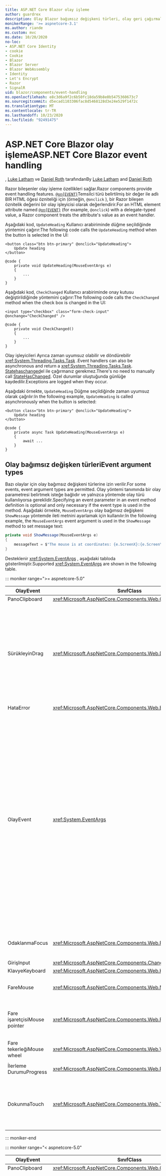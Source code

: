 ```yaml
---
title: ASP.NET Core Blazor olay işleme
author: guardrex
description: Olay Blazor bağımsız değişkeni türleri, olay geri çağırmaları ve varsayılan tarayıcı olaylarını yönetmek dahil olmak üzere olay işleme özellikleri hakkında bilgi edinin.
monikerRange: '>= aspnetcore-3.1'
ms.author: riande
ms.custom: mvc
ms.date: 10/20/2020
no-loc:
- ASP.NET Core Identity
- cookie
- Cookie
- Blazor
- Blazor Server
- Blazor WebAssembly
- Identity
- Let's Encrypt
- Razor
- SignalR
uid: blazor/components/event-handling
ms.openlocfilehash: e8c3d6a9f2c6b50fc18da59b8e0b5475360673c7
ms.sourcegitcommit: d5ecad1103306fac8d5468128d3e24e529f1472c
ms.translationtype: MT
ms.contentlocale: tr-TR
ms.lasthandoff: 10/23/2020
ms.locfileid: "92491475"
---
```

# <a name="aspnet-core-no-locblazor-event-handling"></a><span data-ttu-id="e6be4-103">ASP.NET Core Blazor olay işleme</span><span class="sxs-lookup"><span data-stu-id="e6be4-103">ASP.NET Core Blazor event handling</span></span>

<span data-ttu-id="e6be4-104">, [Luke Latham](https://github.com/guardrex) ve [Daniel Roth](https://github.com/danroth27) tarafından</span><span class="sxs-lookup"><span data-stu-id="e6be4-104">By [Luke Latham](https://github.com/guardrex) and [Daniel Roth](https://github.com/danroth27)</span></span>

<span data-ttu-id="e6be4-105">Razor bileşenler olay işleme özellikleri sağlar.</span><span class="sxs-lookup"><span data-stu-id="e6be4-105">Razor components provide event handling features.</span></span> <span data-ttu-id="e6be4-106">[`@on{EVENT}`](xref:mvc/views/razor#onevent)Temsilci türü belirtilmiş bir değer ile adlı BIR HTML öğesi özniteliği için (örneğin, `@onclick` ), bir Razor bileşen öznitelik değerini bir olay işleyicisi olarak değerlendirir.</span><span class="sxs-lookup"><span data-stu-id="e6be4-106">For an HTML element attribute named [`@on{EVENT}`](xref:mvc/views/razor#onevent) (for example, `@onclick`) with a delegate-typed value, a Razor component treats the attribute's value as an event handler.</span></span>

<span data-ttu-id="e6be4-107">Aşağıdaki kod, `UpdateHeading` Kullanıcı arabiriminde düğme seçildiğinde yöntemini çağırır:</span><span class="sxs-lookup"><span data-stu-id="e6be4-107">The following code calls the `UpdateHeading` method when the button is selected in the UI:</span></span>

```razor
<button class="btn btn-primary" @onclick="UpdateHeading">
    Update heading
</button>

@code {
    private void UpdateHeading(MouseEventArgs e)
    {
        ...
    }
}
```

<span data-ttu-id="e6be4-108">Aşağıdaki kod, `CheckChanged` Kullanıcı arabiriminde onay kutusu değiştirildiğinde yöntemini çağırır:</span><span class="sxs-lookup"><span data-stu-id="e6be4-108">The following code calls the `CheckChanged` method when the check box is changed in the UI:</span></span>

```razor
<input type="checkbox" class="form-check-input" @onchange="CheckChanged" />

@code {
    private void CheckChanged()
    {
        ...
    }
}
```

<span data-ttu-id="e6be4-109">Olay işleyicileri Ayrıca zaman uyumsuz olabilir ve döndürebilir <xref:System.Threading.Tasks.Task> .</span><span class="sxs-lookup"><span data-stu-id="e6be4-109">Event handlers can also be asynchronous and return a <xref:System.Threading.Tasks.Task>.</span></span> <span data-ttu-id="e6be4-110">[Statehaschanged](xref:blazor/components/lifecycle#state-changes)el ile çağırmanız gerekmez.</span><span class="sxs-lookup"><span data-stu-id="e6be4-110">There's no need to manually call [StateHasChanged](xref:blazor/components/lifecycle#state-changes).</span></span> <span data-ttu-id="e6be4-111">Özel durumlar oluştuğunda günlüğe kaydedilir.</span><span class="sxs-lookup"><span data-stu-id="e6be4-111">Exceptions are logged when they occur.</span></span>

<span data-ttu-id="e6be4-112">Aşağıdaki örnekte, `UpdateHeading` Düğme seçildiğinde zaman uyumsuz olarak çağrılır:</span><span class="sxs-lookup"><span data-stu-id="e6be4-112">In the following example, `UpdateHeading` is called asynchronously when the button is selected:</span></span>

```razor
<button class="btn btn-primary" @onclick="UpdateHeading">
    Update heading
</button>

@code {
    private async Task UpdateHeading(MouseEventArgs e)
    {
        await ...
    }
}
```

## <a name="event-argument-types"></a><span data-ttu-id="e6be4-113">Olay bağımsız değişken türleri</span><span class="sxs-lookup"><span data-stu-id="e6be4-113">Event argument types</span></span>

<span data-ttu-id="e6be4-114">Bazı olaylar için olay bağımsız değişkeni türlerine izin verilir.</span><span class="sxs-lookup"><span data-stu-id="e6be4-114">For some events, event argument types are permitted.</span></span> <span data-ttu-id="e6be4-115">Olay yöntemi tanımında bir olay parametresi belirtmek isteğe bağlıdır ve yalnızca yöntemde olay türü kullanılıyorsa gereklidir.</span><span class="sxs-lookup"><span data-stu-id="e6be4-115">Specifying an event parameter in an event method definition is optional and only necessary if the event type is used in the method.</span></span> <span data-ttu-id="e6be4-116">Aşağıdaki örnekte, `MouseEventArgs` olay bağımsız değişkeni `ShowMessage` yöntemde ileti metnini ayarlamak için kullanılır:</span><span class="sxs-lookup"><span data-stu-id="e6be4-116">In the following example, the `MouseEventArgs` event argument is used in the `ShowMessage` method to set message text:</span></span>

```csharp
private void ShowMessage(MouseEventArgs e)
{
    messageText = $"The mouse is at coordinates: {e.ScreenX}:{e.ScreenY}";
}
```

<span data-ttu-id="e6be4-117">Desteklenir <xref:System.EventArgs> , aşağıdaki tabloda gösterilmiştir.</span><span class="sxs-lookup"><span data-stu-id="e6be4-117">Supported <xref:System.EventArgs> are shown in the following table.</span></span>

::: moniker range=">= aspnetcore-5.0"

| <span data-ttu-id="e6be4-118">Olay</span><span class="sxs-lookup"><span data-stu-id="e6be4-118">Event</span></span>            | <span data-ttu-id="e6be4-119">Sınıf</span><span class="sxs-lookup"><span data-stu-id="e6be4-119">Class</span></span>  | <span data-ttu-id="e6be4-120">DOM olayları ve notları</span><span class="sxs-lookup"><span data-stu-id="e6be4-120">DOM events and notes</span></span> |
| ---------------- | ------ | -------------------- |
| <span data-ttu-id="e6be4-121">Pano</span><span class="sxs-lookup"><span data-stu-id="e6be4-121">Clipboard</span></span>        | <xref:Microsoft.AspNetCore.Components.Web.ClipboardEventArgs> | <span data-ttu-id="e6be4-122">`oncut`, `oncopy`, `onpaste`</span><span class="sxs-lookup"><span data-stu-id="e6be4-122">`oncut`, `oncopy`, `onpaste`</span></span> |
| <span data-ttu-id="e6be4-123">Sürükleyin</span><span class="sxs-lookup"><span data-stu-id="e6be4-123">Drag</span></span>             | <xref:Microsoft.AspNetCore.Components.Web.DragEventArgs> | <span data-ttu-id="e6be4-124">`ondrag`, `ondragstart`, `ondragenter`, `ondragleave`, `ondragover`, `ondrop`, `ondragend`</span><span class="sxs-lookup"><span data-stu-id="e6be4-124">`ondrag`, `ondragstart`, `ondragenter`, `ondragleave`, `ondragover`, `ondrop`, `ondragend`</span></span><br><br><span data-ttu-id="e6be4-125"><xref:Microsoft.AspNetCore.Components.Web.DataTransfer> ve <xref:Microsoft.AspNetCore.Components.Web.DataTransferItem> öğe verilerini sürüklemiş tutun.</span><span class="sxs-lookup"><span data-stu-id="e6be4-125"><xref:Microsoft.AspNetCore.Components.Web.DataTransfer> and <xref:Microsoft.AspNetCore.Components.Web.DataTransferItem> hold dragged item data.</span></span><br><br><span data-ttu-id="e6be4-126">Blazor [HTML sürükleme ve bırakma API 'Si](https://developer.mozilla.org/docs/Web/API/HTML_Drag_and_Drop_API)ile [js birlikte çalışma](xref:blazor/call-javascript-from-dotnet) kullanarak uygulamalarda sürükleyip bırakma uygulayın.</span><span class="sxs-lookup"><span data-stu-id="e6be4-126">Implement drag and drop in Blazor apps using [JS interop](xref:blazor/call-javascript-from-dotnet) with [HTML Drag and Drop API](https://developer.mozilla.org/docs/Web/API/HTML_Drag_and_Drop_API).</span></span> |
| <span data-ttu-id="e6be4-127">Hata</span><span class="sxs-lookup"><span data-stu-id="e6be4-127">Error</span></span>            | <xref:Microsoft.AspNetCore.Components.Web.ErrorEventArgs> | `onerror` |
| <span data-ttu-id="e6be4-128">Olay</span><span class="sxs-lookup"><span data-stu-id="e6be4-128">Event</span></span>            | <xref:System.EventArgs> | <span data-ttu-id="e6be4-129">*Genel*</span><span class="sxs-lookup"><span data-stu-id="e6be4-129">*General*</span></span><br><span data-ttu-id="e6be4-130">`onactivate`, `onbeforeactivate`, `onbeforedeactivate`, `ondeactivate`, `onfullscreenchange`, `onfullscreenerror`, `onloadeddata`, `onloadedmetadata`, `onpointerlockchange`, `onpointerlockerror`, `onreadystatechange`, `onscroll`</span><span class="sxs-lookup"><span data-stu-id="e6be4-130">`onactivate`, `onbeforeactivate`, `onbeforedeactivate`, `ondeactivate`, `onfullscreenchange`, `onfullscreenerror`, `onloadeddata`, `onloadedmetadata`, `onpointerlockchange`, `onpointerlockerror`, `onreadystatechange`, `onscroll`</span></span><br><br><span data-ttu-id="e6be4-131">*Pano*</span><span class="sxs-lookup"><span data-stu-id="e6be4-131">*Clipboard*</span></span><br><span data-ttu-id="e6be4-132">`onbeforecut`, `onbeforecopy`, `onbeforepaste`</span><span class="sxs-lookup"><span data-stu-id="e6be4-132">`onbeforecut`, `onbeforecopy`, `onbeforepaste`</span></span><br><br><span data-ttu-id="e6be4-133">*Giriş*</span><span class="sxs-lookup"><span data-stu-id="e6be4-133">*Input*</span></span><br><span data-ttu-id="e6be4-134">`oninvalid`, `onreset`, `onselect`, `onselectionchange`, `onselectstart`, `onsubmit`</span><span class="sxs-lookup"><span data-stu-id="e6be4-134">`oninvalid`, `onreset`, `onselect`, `onselectionchange`, `onselectstart`, `onsubmit`</span></span><br><br><span data-ttu-id="e6be4-135">*Medya*</span><span class="sxs-lookup"><span data-stu-id="e6be4-135">*Media*</span></span><br><span data-ttu-id="e6be4-136">`oncanplay`, `oncanplaythrough`, `oncuechange`, `ondurationchange`, `onemptied`, `onended`, `onpause`, `onplay`, `onplaying`, `onratechange`, `onseeked`, `onseeking`, `onstalled`, `onstop`, `onsuspend`, `ontimeupdate`, `ontoggle`, `onvolumechange`, `onwaiting`</span><span class="sxs-lookup"><span data-stu-id="e6be4-136">`oncanplay`, `oncanplaythrough`, `oncuechange`, `ondurationchange`, `onemptied`, `onended`, `onpause`, `onplay`, `onplaying`, `onratechange`, `onseeked`, `onseeking`, `onstalled`, `onstop`, `onsuspend`, `ontimeupdate`, `ontoggle`, `onvolumechange`, `onwaiting`</span></span><br><br><span data-ttu-id="e6be4-137"><xref:Microsoft.AspNetCore.Components.Web.EventHandlers> olay adlarıyla olay bağımsız değişken türleri arasındaki eşlemeleri yapılandırmak için öznitelikleri tutar.</span><span class="sxs-lookup"><span data-stu-id="e6be4-137"><xref:Microsoft.AspNetCore.Components.Web.EventHandlers> holds attributes to configure the mappings between event names and event argument types.</span></span> |
| <span data-ttu-id="e6be4-138">Odaklanma</span><span class="sxs-lookup"><span data-stu-id="e6be4-138">Focus</span></span>            | <xref:Microsoft.AspNetCore.Components.Web.FocusEventArgs> | <span data-ttu-id="e6be4-139">`onfocus`, `onblur`, `onfocusin`, `onfocusout`</span><span class="sxs-lookup"><span data-stu-id="e6be4-139">`onfocus`, `onblur`, `onfocusin`, `onfocusout`</span></span><br><br><span data-ttu-id="e6be4-140">İçin destek içermez `relatedTarget` .</span><span class="sxs-lookup"><span data-stu-id="e6be4-140">Doesn't include support for `relatedTarget`.</span></span> |
| <span data-ttu-id="e6be4-141">Giriş</span><span class="sxs-lookup"><span data-stu-id="e6be4-141">Input</span></span>            | <xref:Microsoft.AspNetCore.Components.ChangeEventArgs> | <span data-ttu-id="e6be4-142">`onchange`, `oninput`</span><span class="sxs-lookup"><span data-stu-id="e6be4-142">`onchange`, `oninput`</span></span> |
| <span data-ttu-id="e6be4-143">Klavye</span><span class="sxs-lookup"><span data-stu-id="e6be4-143">Keyboard</span></span>         | <xref:Microsoft.AspNetCore.Components.Web.KeyboardEventArgs> | <span data-ttu-id="e6be4-144">`onkeydown`, `onkeypress`, `onkeyup`</span><span class="sxs-lookup"><span data-stu-id="e6be4-144">`onkeydown`, `onkeypress`, `onkeyup`</span></span> |
| <span data-ttu-id="e6be4-145">Fare</span><span class="sxs-lookup"><span data-stu-id="e6be4-145">Mouse</span></span>            | <xref:Microsoft.AspNetCore.Components.Web.MouseEventArgs> | <span data-ttu-id="e6be4-146">`onclick`, `oncontextmenu`, `ondblclick`, `onmousedown`, `onmouseup`, `onmouseover`, `onmousemove`, `onmouseout`</span><span class="sxs-lookup"><span data-stu-id="e6be4-146">`onclick`, `oncontextmenu`, `ondblclick`, `onmousedown`, `onmouseup`, `onmouseover`, `onmousemove`, `onmouseout`</span></span> |
| <span data-ttu-id="e6be4-147">Fare işaretçisi</span><span class="sxs-lookup"><span data-stu-id="e6be4-147">Mouse pointer</span></span>    | <xref:Microsoft.AspNetCore.Components.Web.PointerEventArgs> | <span data-ttu-id="e6be4-148">`onpointerdown`, `onpointerup`, `onpointercancel`, `onpointermove`, `onpointerover`, `onpointerout`, `onpointerenter`, `onpointerleave`, `ongotpointercapture`, `onlostpointercapture`</span><span class="sxs-lookup"><span data-stu-id="e6be4-148">`onpointerdown`, `onpointerup`, `onpointercancel`, `onpointermove`, `onpointerover`, `onpointerout`, `onpointerenter`, `onpointerleave`, `ongotpointercapture`, `onlostpointercapture`</span></span> |
| <span data-ttu-id="e6be4-149">Fare tekerleği</span><span class="sxs-lookup"><span data-stu-id="e6be4-149">Mouse wheel</span></span>      | <xref:Microsoft.AspNetCore.Components.Web.WheelEventArgs> | <span data-ttu-id="e6be4-150">`onwheel`, `onmousewheel`</span><span class="sxs-lookup"><span data-stu-id="e6be4-150">`onwheel`, `onmousewheel`</span></span> |
| <span data-ttu-id="e6be4-151">İlerleme Durumu</span><span class="sxs-lookup"><span data-stu-id="e6be4-151">Progress</span></span>         | <xref:Microsoft.AspNetCore.Components.Web.ProgressEventArgs> | <span data-ttu-id="e6be4-152">`onabort`, `onload`, `onloadend`, `onloadstart`, `onprogress`, `ontimeout`</span><span class="sxs-lookup"><span data-stu-id="e6be4-152">`onabort`, `onload`, `onloadend`, `onloadstart`, `onprogress`, `ontimeout`</span></span> |
| <span data-ttu-id="e6be4-153">Dokunma</span><span class="sxs-lookup"><span data-stu-id="e6be4-153">Touch</span></span>            | <xref:Microsoft.AspNetCore.Components.Web.TouchEventArgs> | <span data-ttu-id="e6be4-154">`ontouchstart`, `ontouchend`, `ontouchmove`, `ontouchenter`, `ontouchleave`, `ontouchcancel`</span><span class="sxs-lookup"><span data-stu-id="e6be4-154">`ontouchstart`, `ontouchend`, `ontouchmove`, `ontouchenter`, `ontouchleave`, `ontouchcancel`</span></span><br><br><span data-ttu-id="e6be4-155"><xref:Microsoft.AspNetCore.Components.Web.TouchPoint> dokunarak duyarlı bir cihazdaki tek bir iletişim noktasını temsil eder.</span><span class="sxs-lookup"><span data-stu-id="e6be4-155"><xref:Microsoft.AspNetCore.Components.Web.TouchPoint> represents a single contact point on a touch-sensitive device.</span></span> |

::: moniker-end

::: moniker range="< aspnetcore-5.0"

| <span data-ttu-id="e6be4-156">Olay</span><span class="sxs-lookup"><span data-stu-id="e6be4-156">Event</span></span>            | <span data-ttu-id="e6be4-157">Sınıf</span><span class="sxs-lookup"><span data-stu-id="e6be4-157">Class</span></span> | <span data-ttu-id="e6be4-158">DOM olayları ve notları</span><span class="sxs-lookup"><span data-stu-id="e6be4-158">DOM events and notes</span></span> |
| ---------------- | ----- | -------------------- |
| <span data-ttu-id="e6be4-159">Pano</span><span class="sxs-lookup"><span data-stu-id="e6be4-159">Clipboard</span></span>        | <xref:Microsoft.AspNetCore.Components.Web.ClipboardEventArgs> | <span data-ttu-id="e6be4-160">`oncut`, `oncopy`, `onpaste`</span><span class="sxs-lookup"><span data-stu-id="e6be4-160">`oncut`, `oncopy`, `onpaste`</span></span> |
| <span data-ttu-id="e6be4-161">Sürükleyin</span><span class="sxs-lookup"><span data-stu-id="e6be4-161">Drag</span></span>             | <xref:Microsoft.AspNetCore.Components.Web.DragEventArgs> | <span data-ttu-id="e6be4-162">`ondrag`, `ondragstart`, `ondragenter`, `ondragleave`, `ondragover`, `ondrop`, `ondragend`</span><span class="sxs-lookup"><span data-stu-id="e6be4-162">`ondrag`, `ondragstart`, `ondragenter`, `ondragleave`, `ondragover`, `ondrop`, `ondragend`</span></span><br><br><span data-ttu-id="e6be4-163"><xref:Microsoft.AspNetCore.Components.Web.DataTransfer> ve <xref:Microsoft.AspNetCore.Components.Web.DataTransferItem> öğe verilerini sürüklemiş tutun.</span><span class="sxs-lookup"><span data-stu-id="e6be4-163"><xref:Microsoft.AspNetCore.Components.Web.DataTransfer> and <xref:Microsoft.AspNetCore.Components.Web.DataTransferItem> hold dragged item data.</span></span><br><br><span data-ttu-id="e6be4-164">Blazor [HTML sürükleme ve bırakma API 'Si](https://developer.mozilla.org/docs/Web/API/HTML_Drag_and_Drop_API)ile [js birlikte çalışma](xref:blazor/call-javascript-from-dotnet) kullanarak uygulamalarda sürükleyip bırakma uygulayın.</span><span class="sxs-lookup"><span data-stu-id="e6be4-164">Implement drag and drop in Blazor apps using [JS interop](xref:blazor/call-javascript-from-dotnet) with [HTML Drag and Drop API](https://developer.mozilla.org/docs/Web/API/HTML_Drag_and_Drop_API).</span></span> |
| <span data-ttu-id="e6be4-165">Hata</span><span class="sxs-lookup"><span data-stu-id="e6be4-165">Error</span></span>            | <xref:Microsoft.AspNetCore.Components.Web.ErrorEventArgs> | `onerror` |
| <span data-ttu-id="e6be4-166">Olay</span><span class="sxs-lookup"><span data-stu-id="e6be4-166">Event</span></span>            | <xref:System.EventArgs> | <span data-ttu-id="e6be4-167">*Genel*</span><span class="sxs-lookup"><span data-stu-id="e6be4-167">*General*</span></span><br><span data-ttu-id="e6be4-168">`onactivate`, `onbeforeactivate`, `onbeforedeactivate`, `ondeactivate`, `onfullscreenchange`, `onfullscreenerror`, `onloadeddata`, `onloadedmetadata`, `onpointerlockchange`, `onpointerlockerror`, `onreadystatechange`, `onscroll`</span><span class="sxs-lookup"><span data-stu-id="e6be4-168">`onactivate`, `onbeforeactivate`, `onbeforedeactivate`, `ondeactivate`, `onfullscreenchange`, `onfullscreenerror`, `onloadeddata`, `onloadedmetadata`, `onpointerlockchange`, `onpointerlockerror`, `onreadystatechange`, `onscroll`</span></span><br><br><span data-ttu-id="e6be4-169">*Pano*</span><span class="sxs-lookup"><span data-stu-id="e6be4-169">*Clipboard*</span></span><br><span data-ttu-id="e6be4-170">`onbeforecut`, `onbeforecopy`, `onbeforepaste`</span><span class="sxs-lookup"><span data-stu-id="e6be4-170">`onbeforecut`, `onbeforecopy`, `onbeforepaste`</span></span><br><br><span data-ttu-id="e6be4-171">*Giriş*</span><span class="sxs-lookup"><span data-stu-id="e6be4-171">*Input*</span></span><br><span data-ttu-id="e6be4-172">`oninvalid`, `onreset`, `onselect`, `onselectionchange`, `onselectstart`, `onsubmit`</span><span class="sxs-lookup"><span data-stu-id="e6be4-172">`oninvalid`, `onreset`, `onselect`, `onselectionchange`, `onselectstart`, `onsubmit`</span></span><br><br><span data-ttu-id="e6be4-173">*Medya*</span><span class="sxs-lookup"><span data-stu-id="e6be4-173">*Media*</span></span><br><span data-ttu-id="e6be4-174">`oncanplay`, `oncanplaythrough`, `oncuechange`, `ondurationchange`, `onemptied`, `onended`, `onpause`, `onplay`, `onplaying`, `onratechange`, `onseeked`, `onseeking`, `onstalled`, `onstop`, `onsuspend`, `ontimeupdate`, `onvolumechange`, `onwaiting`</span><span class="sxs-lookup"><span data-stu-id="e6be4-174">`oncanplay`, `oncanplaythrough`, `oncuechange`, `ondurationchange`, `onemptied`, `onended`, `onpause`, `onplay`, `onplaying`, `onratechange`, `onseeked`, `onseeking`, `onstalled`, `onstop`, `onsuspend`, `ontimeupdate`, `onvolumechange`, `onwaiting`</span></span><br><br><span data-ttu-id="e6be4-175"><xref:Microsoft.AspNetCore.Components.Web.EventHandlers> olay adlarıyla olay bağımsız değişken türleri arasındaki eşlemeleri yapılandırmak için öznitelikleri tutar.</span><span class="sxs-lookup"><span data-stu-id="e6be4-175"><xref:Microsoft.AspNetCore.Components.Web.EventHandlers> holds attributes to configure the mappings between event names and event argument types.</span></span> |
| <span data-ttu-id="e6be4-176">Odaklanma</span><span class="sxs-lookup"><span data-stu-id="e6be4-176">Focus</span></span>            | <xref:Microsoft.AspNetCore.Components.Web.FocusEventArgs> | <span data-ttu-id="e6be4-177">`onfocus`, `onblur`, `onfocusin`, `onfocusout`</span><span class="sxs-lookup"><span data-stu-id="e6be4-177">`onfocus`, `onblur`, `onfocusin`, `onfocusout`</span></span><br><br><span data-ttu-id="e6be4-178">İçin destek içermez `relatedTarget` .</span><span class="sxs-lookup"><span data-stu-id="e6be4-178">Doesn't include support for `relatedTarget`.</span></span> |
| <span data-ttu-id="e6be4-179">Giriş</span><span class="sxs-lookup"><span data-stu-id="e6be4-179">Input</span></span>            | <xref:Microsoft.AspNetCore.Components.ChangeEventArgs> | <span data-ttu-id="e6be4-180">`onchange`, `oninput`</span><span class="sxs-lookup"><span data-stu-id="e6be4-180">`onchange`, `oninput`</span></span> |
| <span data-ttu-id="e6be4-181">Klavye</span><span class="sxs-lookup"><span data-stu-id="e6be4-181">Keyboard</span></span>         | <xref:Microsoft.AspNetCore.Components.Web.KeyboardEventArgs> | <span data-ttu-id="e6be4-182">`onkeydown`, `onkeypress`, `onkeyup`</span><span class="sxs-lookup"><span data-stu-id="e6be4-182">`onkeydown`, `onkeypress`, `onkeyup`</span></span> |
| <span data-ttu-id="e6be4-183">Fare</span><span class="sxs-lookup"><span data-stu-id="e6be4-183">Mouse</span></span>            | <xref:Microsoft.AspNetCore.Components.Web.MouseEventArgs> | <span data-ttu-id="e6be4-184">`onclick`, `oncontextmenu`, `ondblclick`, `onmousedown`, `onmouseup`, `onmouseover`, `onmousemove`, `onmouseout`</span><span class="sxs-lookup"><span data-stu-id="e6be4-184">`onclick`, `oncontextmenu`, `ondblclick`, `onmousedown`, `onmouseup`, `onmouseover`, `onmousemove`, `onmouseout`</span></span> |
| <span data-ttu-id="e6be4-185">Fare işaretçisi</span><span class="sxs-lookup"><span data-stu-id="e6be4-185">Mouse pointer</span></span>    | <xref:Microsoft.AspNetCore.Components.Web.PointerEventArgs> | <span data-ttu-id="e6be4-186">`onpointerdown`, `onpointerup`, `onpointercancel`, `onpointermove`, `onpointerover`, `onpointerout`, `onpointerenter`, `onpointerleave`, `ongotpointercapture`, `onlostpointercapture`</span><span class="sxs-lookup"><span data-stu-id="e6be4-186">`onpointerdown`, `onpointerup`, `onpointercancel`, `onpointermove`, `onpointerover`, `onpointerout`, `onpointerenter`, `onpointerleave`, `ongotpointercapture`, `onlostpointercapture`</span></span> |
| <span data-ttu-id="e6be4-187">Fare tekerleği</span><span class="sxs-lookup"><span data-stu-id="e6be4-187">Mouse wheel</span></span>      | <xref:Microsoft.AspNetCore.Components.Web.WheelEventArgs> | <span data-ttu-id="e6be4-188">`onwheel`, `onmousewheel`</span><span class="sxs-lookup"><span data-stu-id="e6be4-188">`onwheel`, `onmousewheel`</span></span> |
| <span data-ttu-id="e6be4-189">İlerleme Durumu</span><span class="sxs-lookup"><span data-stu-id="e6be4-189">Progress</span></span>         | <xref:Microsoft.AspNetCore.Components.Web.ProgressEventArgs> | <span data-ttu-id="e6be4-190">`onabort`, `onload`, `onloadend`, `onloadstart`, `onprogress`, `ontimeout`</span><span class="sxs-lookup"><span data-stu-id="e6be4-190">`onabort`, `onload`, `onloadend`, `onloadstart`, `onprogress`, `ontimeout`</span></span> |
| <span data-ttu-id="e6be4-191">Dokunma</span><span class="sxs-lookup"><span data-stu-id="e6be4-191">Touch</span></span>            | <xref:Microsoft.AspNetCore.Components.Web.TouchEventArgs> | <span data-ttu-id="e6be4-192">`ontouchstart`, `ontouchend`, `ontouchmove`, `ontouchenter`, `ontouchleave`, `ontouchcancel`</span><span class="sxs-lookup"><span data-stu-id="e6be4-192">`ontouchstart`, `ontouchend`, `ontouchmove`, `ontouchenter`, `ontouchleave`, `ontouchcancel`</span></span><br><br><span data-ttu-id="e6be4-193"><xref:Microsoft.AspNetCore.Components.Web.TouchPoint> dokunarak duyarlı bir cihazdaki tek bir iletişim noktasını temsil eder.</span><span class="sxs-lookup"><span data-stu-id="e6be4-193"><xref:Microsoft.AspNetCore.Components.Web.TouchPoint> represents a single contact point on a touch-sensitive device.</span></span> |

::: moniker-end

<span data-ttu-id="e6be4-194">Daha fazla bilgi için aşağıdaki kaynaklara bakın:</span><span class="sxs-lookup"><span data-stu-id="e6be4-194">For more information, see the following resources:</span></span>

* <span data-ttu-id="e6be4-195">[ `EventArgs` ASP.NET Core başvuru kaynağındaki sınıflar (DotNet/aspnetcore `master` dalı)](https://github.com/dotnet/aspnetcore/tree/master/src/Components/Web/src/Web).</span><span class="sxs-lookup"><span data-stu-id="e6be4-195">[`EventArgs` classes in the ASP.NET Core reference source (dotnet/aspnetcore `master` branch)](https://github.com/dotnet/aspnetcore/tree/master/src/Components/Web/src/Web).</span></span> <span data-ttu-id="e6be4-196">`master`Dal, *sonraki* ASP.NET Core sürümü için geliştirme aşamasındaki API 'yi temsil eder.</span><span class="sxs-lookup"><span data-stu-id="e6be4-196">The `master` branch represents API under development for the *next* ASP.NET Core release.</span></span> <span data-ttu-id="e6be4-197">Geçerli sürüm için uygun GitHub depo dalını (örneğin, `release/3.1` ) seçin.</span><span class="sxs-lookup"><span data-stu-id="e6be4-197">For the current release, select the appropriate GitHub repository branch (for example, `release/3.1`).</span></span>
* <span data-ttu-id="e6be4-198">[MDN Web belgeleri: GlobalEventHandlers](https://developer.mozilla.org/docs/Web/API/GlobalEventHandlers): hangi HTML ÖĞELERININ her Dom olayını destekledikleri hakkında bilgiler içerir.</span><span class="sxs-lookup"><span data-stu-id="e6be4-198">[MDN web docs: GlobalEventHandlers](https://developer.mozilla.org/docs/Web/API/GlobalEventHandlers): Includes information on which HTML elements support each DOM event.</span></span>

## <a name="lambda-expressions"></a><span data-ttu-id="e6be4-199">Lambda ifadeleri</span><span class="sxs-lookup"><span data-stu-id="e6be4-199">Lambda expressions</span></span>

<span data-ttu-id="e6be4-200">[Lambda ifadeleri](/dotnet/csharp/programming-guide/statements-expressions-operators/lambda-expressions) de kullanılabilir:</span><span class="sxs-lookup"><span data-stu-id="e6be4-200">[Lambda expressions](/dotnet/csharp/programming-guide/statements-expressions-operators/lambda-expressions) can also be used:</span></span>

```razor
<button @onclick="@(e => Console.WriteLine("Hello, world!"))">Say hello</button>
```

<span data-ttu-id="e6be4-201">Genellikle, bir dizi öğe üzerinde yineleme yaparken olduğu gibi ek değerlerin üzerinde kapatılabilir.</span><span class="sxs-lookup"><span data-stu-id="e6be4-201">It's often convenient to close over additional values, such as when iterating over a set of elements.</span></span> <span data-ttu-id="e6be4-202">Aşağıdaki örnek, her biri `UpdateHeading` Kullanıcı arabiriminde seçildiğinde bir olay bağımsız değişkeni ( <xref:Microsoft.AspNetCore.Components.Web.MouseEventArgs> ) ve düğme numarası () geçiren üç düğme oluşturur `buttonNumber` :</span><span class="sxs-lookup"><span data-stu-id="e6be4-202">The following example creates three buttons, each of which calls `UpdateHeading` passing an event argument (<xref:Microsoft.AspNetCore.Components.Web.MouseEventArgs>) and its button number (`buttonNumber`) when selected in the UI:</span></span>

```razor
<h2>@message</h2>

@for (var i = 1; i < 4; i++)
{
    var buttonNumber = i;

    <button class="btn btn-primary"
            @onclick="@(e => UpdateHeading(e, buttonNumber))">
        Button #@i
    </button>
}

@code {
    private string message = "Select a button to learn its position.";

    private void UpdateHeading(MouseEventArgs e, int buttonNumber)
    {
        message = $"You selected Button #{buttonNumber} at " +
            $"mouse position: {e.ClientX} X {e.ClientY}.";
    }
}
```

> [!NOTE]
> <span data-ttu-id="e6be4-203">Bir **not** Loop değişkenini, `i` Yukarıdaki döngü örneğinde olduğu gibi doğrudan bir lambda ifadesinde kullanmayın `for` .</span><span class="sxs-lookup"><span data-stu-id="e6be4-203">Do **not** use a loop variable directly in a lambda expression, such as `i` in the preceding `for` loop example.</span></span> <span data-ttu-id="e6be4-204">Aksi halde, aynı değişken tüm lambda ifadeleri tarafından kullanılır ve tüm Lambdalar için aynı değerin kullanılmasına neden olur.</span><span class="sxs-lookup"><span data-stu-id="e6be4-204">Otherwise, the same variable is used by all lambda expressions, which results in use of the same value in all lambdas.</span></span> <span data-ttu-id="e6be4-205">Değişkenin değerini her zaman yerel bir değişkende yakala ve sonra kullanın.</span><span class="sxs-lookup"><span data-stu-id="e6be4-205">Always capture the variable's value in a local variable and then use it.</span></span> <span data-ttu-id="e6be4-206">Önceki örnekte, Loop değişkeni `i` öğesine atanır `buttonNumber` .</span><span class="sxs-lookup"><span data-stu-id="e6be4-206">In the preceding example, the loop variable `i` is assigned to `buttonNumber`.</span></span>

## <a name="eventcallback"></a><span data-ttu-id="e6be4-207">EventCallback</span><span class="sxs-lookup"><span data-stu-id="e6be4-207">EventCallback</span></span>

<span data-ttu-id="e6be4-208">İç içe bileşenler içeren yaygın bir senaryo, bir alt bileşen olayı gerçekleştiğinde bir üst bileşenin yöntemini çalıştırma yöntemidir.</span><span class="sxs-lookup"><span data-stu-id="e6be4-208">A common scenario with nested components is the desire to run a parent component's method when a child component event occurs.</span></span> <span data-ttu-id="e6be4-209">`onclick`Alt bileşende gerçekleşen bir olay yaygın kullanım durumdur.</span><span class="sxs-lookup"><span data-stu-id="e6be4-209">An `onclick` event occurring in the child component is a common use case.</span></span> <span data-ttu-id="e6be4-210">Olayları bileşenler genelinde göstermek için bir kullanın <xref:Microsoft.AspNetCore.Components.EventCallback> .</span><span class="sxs-lookup"><span data-stu-id="e6be4-210">To expose events across components, use an <xref:Microsoft.AspNetCore.Components.EventCallback>.</span></span> <span data-ttu-id="e6be4-211">Bir üst bileşen bir alt bileşene geri çağırma yöntemi atayabilir <xref:Microsoft.AspNetCore.Components.EventCallback> .</span><span class="sxs-lookup"><span data-stu-id="e6be4-211">A parent component can assign a callback method to a child component's <xref:Microsoft.AspNetCore.Components.EventCallback>.</span></span>

<span data-ttu-id="e6be4-212">`ChildComponent`Örnek uygulamada ( `Components/ChildComponent.razor` ), bir düğmenin `onclick` işleyicisinin örnekten bir temsilci alacak şekilde nasıl ayarlandığını gösterir <xref:Microsoft.AspNetCore.Components.EventCallback> `ParentComponent` .</span><span class="sxs-lookup"><span data-stu-id="e6be4-212">The `ChildComponent` in the sample app (`Components/ChildComponent.razor`) demonstrates how a button's `onclick` handler is set up to receive an <xref:Microsoft.AspNetCore.Components.EventCallback> delegate from the sample's `ParentComponent`.</span></span> <span data-ttu-id="e6be4-213">,, <xref:Microsoft.AspNetCore.Components.EventCallback> `MouseEventArgs` `onclick` Bir çevre cihazından bir olay için uygun olan ile öğesine yazılır:</span><span class="sxs-lookup"><span data-stu-id="e6be4-213">The <xref:Microsoft.AspNetCore.Components.EventCallback> is typed with `MouseEventArgs`, which is appropriate for an `onclick` event from a peripheral device:</span></span>

[!code-razor[](../common/samples/3.x/BlazorWebAssemblySample/Components/ChildComponent.razor?highlight=5-7,17-18)]

<span data-ttu-id="e6be4-214">, `ParentComponent` Alt öğenin <xref:Microsoft.AspNetCore.Components.EventCallback%601> ( `OnClickCallback` ) metodunu kendi yöntemine ayarlar `ShowMessage` .</span><span class="sxs-lookup"><span data-stu-id="e6be4-214">The `ParentComponent` sets the child's <xref:Microsoft.AspNetCore.Components.EventCallback%601> (`OnClickCallback`) to its `ShowMessage` method.</span></span>

<span data-ttu-id="e6be4-215">`Pages/ParentComponent.razor`:</span><span class="sxs-lookup"><span data-stu-id="e6be4-215">`Pages/ParentComponent.razor`:</span></span>

```razor
@page "/ParentComponent"

<h1>Parent-child example</h1>

<ChildComponent Title="Panel Title from Parent"
                OnClickCallback="@ShowMessage">
    Content of the child component is supplied
    by the parent component.
</ChildComponent>

<p><b>@messageText</b></p>

@code {
    private string messageText;

    private void ShowMessage(MouseEventArgs e)
    {
        messageText = $"Blaze a new trail with Blazor! ({e.ScreenX}, {e.ScreenY})";
    }
}
```

<span data-ttu-id="e6be4-216">Düğme ' de seçildiğinde `ChildComponent` :</span><span class="sxs-lookup"><span data-stu-id="e6be4-216">When the button is selected in the `ChildComponent`:</span></span>

* <span data-ttu-id="e6be4-217">`ParentComponent`Öğesinin `ShowMessage` yöntemi çağrılır.</span><span class="sxs-lookup"><span data-stu-id="e6be4-217">The `ParentComponent`'s `ShowMessage` method is called.</span></span> <span data-ttu-id="e6be4-218">`messageText` güncelleştirilir ve içinde görüntülenir `ParentComponent` .</span><span class="sxs-lookup"><span data-stu-id="e6be4-218">`messageText` is updated and displayed in the `ParentComponent`.</span></span>
* <span data-ttu-id="e6be4-219">[`StateHasChanged`](xref:blazor/components/lifecycle#state-changes)Geri çağırma yönteminde () bir çağrısı gerekli değildir `ShowMessage` .</span><span class="sxs-lookup"><span data-stu-id="e6be4-219">A call to [`StateHasChanged`](xref:blazor/components/lifecycle#state-changes) isn't required in the callback's method (`ShowMessage`).</span></span> <span data-ttu-id="e6be4-220"><xref:Microsoft.AspNetCore.Components.ComponentBase.StateHasChanged%2A> alt `ParentComponent` Olaylar, alt öğe içinde yürütülen olay işleyicilerinde bileşen rerendering tetiklenmesi için otomatik olarak çağrılır.</span><span class="sxs-lookup"><span data-stu-id="e6be4-220"><xref:Microsoft.AspNetCore.Components.ComponentBase.StateHasChanged%2A> is called automatically to rerender the `ParentComponent`, just as child events trigger component rerendering in event handlers that execute within the child.</span></span>

<span data-ttu-id="e6be4-221"><xref:Microsoft.AspNetCore.Components.EventCallback> ve <xref:Microsoft.AspNetCore.Components.EventCallback%601> zaman uyumsuz temsilcilere izin verir.</span><span class="sxs-lookup"><span data-stu-id="e6be4-221"><xref:Microsoft.AspNetCore.Components.EventCallback> and <xref:Microsoft.AspNetCore.Components.EventCallback%601> permit asynchronous delegates.</span></span> <span data-ttu-id="e6be4-222"><xref:Microsoft.AspNetCore.Components.EventCallback> kesin olarak yazılmış ve içinde herhangi bir tür bağımsız değişkeni geçişine izin veriyor `InvokeAsync(Object)` .</span><span class="sxs-lookup"><span data-stu-id="e6be4-222"><xref:Microsoft.AspNetCore.Components.EventCallback> is weakly typed and allows passing any type argument in `InvokeAsync(Object)`.</span></span> <span data-ttu-id="e6be4-223"><xref:Microsoft.AspNetCore.Components.EventCallback%601> kesin bir şekilde türdedir ve `T` Bu öğesine atanabilen bir bağımsız değişken geçirilmesini gerektirir `InvokeAsync(T)` `TValue` .</span><span class="sxs-lookup"><span data-stu-id="e6be4-223"><xref:Microsoft.AspNetCore.Components.EventCallback%601> is strongly typed and requires passing a `T` argument in `InvokeAsync(T)` that's assignable to `TValue`.</span></span>

```razor
<ChildComponent 
    OnClickCallback="@(async () => { await Task.Yield(); messageText = "Blaze It!"; })" />
```

<span data-ttu-id="e6be4-224">Bir <xref:Microsoft.AspNetCore.Components.EventCallback> veya <xref:Microsoft.AspNetCore.Components.EventCallback%601> ile çağırın <xref:Microsoft.AspNetCore.Components.EventCallback.InvokeAsync%2A> ve şunu bekler <xref:System.Threading.Tasks.Task> :</span><span class="sxs-lookup"><span data-stu-id="e6be4-224">Invoke an <xref:Microsoft.AspNetCore.Components.EventCallback> or <xref:Microsoft.AspNetCore.Components.EventCallback%601> with <xref:Microsoft.AspNetCore.Components.EventCallback.InvokeAsync%2A> and await the <xref:System.Threading.Tasks.Task>:</span></span>

```csharp
await OnClickCallback.InvokeAsync(arg);
```

<span data-ttu-id="e6be4-225"><xref:Microsoft.AspNetCore.Components.EventCallback> <xref:Microsoft.AspNetCore.Components.EventCallback%601> Olay işleme ve bağlama bileşeni parametreleri için ve kullanın.</span><span class="sxs-lookup"><span data-stu-id="e6be4-225">Use <xref:Microsoft.AspNetCore.Components.EventCallback> and <xref:Microsoft.AspNetCore.Components.EventCallback%601> for event handling and binding component parameters.</span></span>

<span data-ttu-id="e6be4-226">Kesin olarak belirlenmiş türü tercih edin <xref:Microsoft.AspNetCore.Components.EventCallback%601> <xref:Microsoft.AspNetCore.Components.EventCallback> .</span><span class="sxs-lookup"><span data-stu-id="e6be4-226">Prefer the strongly typed <xref:Microsoft.AspNetCore.Components.EventCallback%601> over <xref:Microsoft.AspNetCore.Components.EventCallback>.</span></span> <span data-ttu-id="e6be4-227"><xref:Microsoft.AspNetCore.Components.EventCallback%601> bileşenin kullanıcılarına daha iyi hata geri bildirimi sağlar.</span><span class="sxs-lookup"><span data-stu-id="e6be4-227"><xref:Microsoft.AspNetCore.Components.EventCallback%601> provides better error feedback to users of the component.</span></span> <span data-ttu-id="e6be4-228">Diğer UI olay işleyicileriyle benzer şekilde, olay parametresini belirtmek isteğe bağlıdır.</span><span class="sxs-lookup"><span data-stu-id="e6be4-228">Similar to other UI event handlers, specifying the event parameter is optional.</span></span> <span data-ttu-id="e6be4-229"><xref:Microsoft.AspNetCore.Components.EventCallback>Geri çağırmaya hiçbir değer geçirilmemişse kullanın.</span><span class="sxs-lookup"><span data-stu-id="e6be4-229">Use <xref:Microsoft.AspNetCore.Components.EventCallback> when there's no value passed to the callback.</span></span>

## <a name="prevent-default-actions"></a><span data-ttu-id="e6be4-230">Varsayılan eylemleri engelle</span><span class="sxs-lookup"><span data-stu-id="e6be4-230">Prevent default actions</span></span>

<span data-ttu-id="e6be4-231">[`@on{EVENT}:preventDefault`](xref:mvc/views/razor#oneventpreventdefault)Bir olayın varsayılan eylemini engellemek için Directive özniteliğini kullanın.</span><span class="sxs-lookup"><span data-stu-id="e6be4-231">Use the [`@on{EVENT}:preventDefault`](xref:mvc/views/razor#oneventpreventdefault) directive attribute to prevent the default action for an event.</span></span>

<span data-ttu-id="e6be4-232">Giriş cihazında bir anahtar seçildiğinde ve öğe odağı bir metin kutusunda olduğunda, bir tarayıcı normalde metin kutusunda anahtarın karakterini görüntüler.</span><span class="sxs-lookup"><span data-stu-id="e6be4-232">When a key is selected on an input device and the element focus is on a text box, a browser normally displays the key's character in the text box.</span></span> <span data-ttu-id="e6be4-233">Aşağıdaki örnekte, Directive özniteliği belirtilerek varsayılan davranış engellenir `@onkeypress:preventDefault` .</span><span class="sxs-lookup"><span data-stu-id="e6be4-233">In the following example, the default behavior is prevented by specifying the `@onkeypress:preventDefault` directive attribute.</span></span> <span data-ttu-id="e6be4-234">Sayaç artar ve **+** anahtar `<input>` öğenin değerine yakalanmaz:</span><span class="sxs-lookup"><span data-stu-id="e6be4-234">The counter increments, and the **+** key isn't captured into the `<input>` element's value:</span></span>

```razor
<input value="@count" @onkeypress="KeyHandler" @onkeypress:preventDefault />

@code {
    private int count = 0;

    private void KeyHandler(KeyboardEventArgs e)
    {
        if (e.Key == "+")
        {
            count++;
        }
    }
}
```

<span data-ttu-id="e6be4-235">`@on{EVENT}:preventDefault`Özniteliği bir değer olmadan belirtmek ile eşdeğerdir `@on{EVENT}:preventDefault="true"` .</span><span class="sxs-lookup"><span data-stu-id="e6be4-235">Specifying the `@on{EVENT}:preventDefault` attribute without a value is equivalent to `@on{EVENT}:preventDefault="true"`.</span></span>

<span data-ttu-id="e6be4-236">Özniteliğin değeri de bir ifade olabilir.</span><span class="sxs-lookup"><span data-stu-id="e6be4-236">The value of the attribute can also be an expression.</span></span> <span data-ttu-id="e6be4-237">Aşağıdaki örnekte, `shouldPreventDefault` `bool` ya da olarak ayarlanan bir alandır `true` `false` :</span><span class="sxs-lookup"><span data-stu-id="e6be4-237">In the following example, `shouldPreventDefault` is a `bool` field set to either `true` or `false`:</span></span>

```razor
<input @onkeypress:preventDefault="shouldPreventDefault" />
```

## <a name="stop-event-propagation"></a><span data-ttu-id="e6be4-238">Olay yaymayı durdur</span><span class="sxs-lookup"><span data-stu-id="e6be4-238">Stop event propagation</span></span>

<span data-ttu-id="e6be4-239">[`@on{EVENT}:stopPropagation`](xref:mvc/views/razor#oneventstoppropagation)Olay yaymayı durdurmak için Directive özniteliğini kullanın.</span><span class="sxs-lookup"><span data-stu-id="e6be4-239">Use the [`@on{EVENT}:stopPropagation`](xref:mvc/views/razor#oneventstoppropagation) directive attribute to stop event propagation.</span></span>

<span data-ttu-id="e6be4-240">Aşağıdaki örnekte, onay kutusunun seçilmesi ikinci alt öğeden üst öğeye yayılan olay tıklamasını önler `<div>` `<div>` :</span><span class="sxs-lookup"><span data-stu-id="e6be4-240">In the following example, selecting the check box prevents click events from the second child `<div>` from propagating to the parent `<div>`:</span></span>

```razor
<label>
    <input @bind="stopPropagation" type="checkbox" />
    Stop Propagation
</label>

<div @onclick="OnSelectParentDiv">
    <h3>Parent div</h3>

    <div @onclick="OnSelectChildDiv">
        Child div that doesn't stop propagation when selected.
    </div>

    <div @onclick="OnSelectChildDiv" @onclick:stopPropagation="stopPropagation">
        Child div that stops propagation when selected.
    </div>
</div>

@code {
    private bool stopPropagation = false;

    private void OnSelectParentDiv() => 
        Console.WriteLine($"The parent div was selected. {DateTime.Now}");
    private void OnSelectChildDiv() => 
        Console.WriteLine($"A child div was selected. {DateTime.Now}");
}
```

::: moniker range=">= aspnetcore-5.0"

## <a name="focus-an-element"></a><span data-ttu-id="e6be4-241">Bir öğeyi odaklayın</span><span class="sxs-lookup"><span data-stu-id="e6be4-241">Focus an element</span></span>

<span data-ttu-id="e6be4-242">`FocusAsync`Kodda bir öğe odaklanmak için bir [öğe başvurusunda](xref:blazor/call-javascript-from-dotnet#capture-references-to-elements) çağırın:</span><span class="sxs-lookup"><span data-stu-id="e6be4-242">Call `FocusAsync` on an [element reference](xref:blazor/call-javascript-from-dotnet#capture-references-to-elements) to focus an element in code:</span></span>

```razor
<input @ref="exampleInput" />

<button @onclick="ChangeFocus">Focus the Input Element</button>

@code {
    private ElementReference exampleInput;
    
    private async Task ChangeFocus()
    {
        await exampleInput.FocusAsync();
    }
}
```

::: moniker-end
